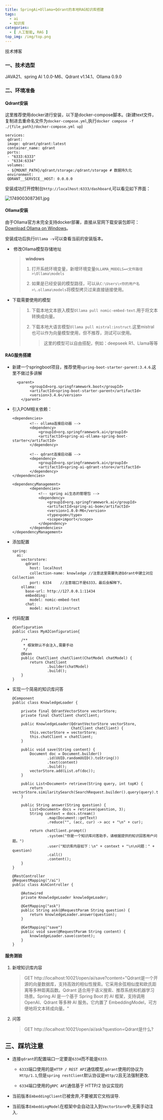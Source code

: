 ```yaml
---
title: SpringAi+Ollama+Qdrant的本地RAG知识库搭建
tags:
  - ai
  - 知识库
categories:
  - [ 人工智能, RAG ]
top_img: /img/top.png
---
```

技术博客
### 一、技术选型

JAVA21、spring AI 1.0.0-M6、Qdrant v1.14.1、Ollama 0.9.0

### 二、环境准备

#### Qdrant安装

这里推荐使用docker进行安装，以下是docker-compose脚本。(新建text文件，复制进去重命名文件为`docker-compose.yml`,执行`docker compose -f ./{file_path}/docker-compose.yml up`)

```
services:  
 qdrant:  
 image: qdrant/qdrant:latest  
 container_name: qdrant  
 ports:  
 - "6333:6333"  
 - "6334:6334"  
 volumes:  
 - ${MOUNT_PATH}/qdrant/storage:/qdrant/storage # 数据持久化  
 environment:  
 QDRANT__SERVICE__HOST: 0.0.0.0
```

安装成功打开控制台`http://localhost:6333/dashboard`,可以看见如下界面：

![1749003087361.jpg](qdrant-panel.jpg)

#### Ollama安装

由于Ollama官方未完全支持docker部署，直接从官网下载安装包即可：[Download Ollama on Windows](https://ollama.com/download)。

安装成功后执行`Ollama -v`可以查看当前的安装版本。

-  修改Ollama模型存储地址
  
  >  **windows**
  > 
  > 1. 打开系统环境变量，新增环境变量`OLLAMA_MODELS=<文件路径>\Ollama\models`
  > 
  > 2. 如果是已经安装的模型路径，可以从`C:\Users\<你的用户名>\.ollama\models`将模型拷贝过来直接链接使用。

- 下载需要使用的模型
  
  > 1. 下载本地文本嵌入模型`Ollama pull nomic-embed-text`.用于将文本转换成向量。
  > 
  > 2. 下载本地大语言模型`Ollama pull mistral:instruct`.这里mistral也可以作为向量模型使用，但不推荐，测试可以使用。
  >    
  >    > 这里的模型可以自由搭配，例如：deepseek R1、LIama等等

#### RAG服务搭建

- 新建一个springboot项目，推荐使用`spring-boot-starter-parent:3.4.6`.这里不做过多讲解
  
  ```
    <parent>
          <groupId>org.springframework.boot</groupId>
          <artifactId>spring-boot-starter-parent</artifactId>
          <version>3.4.6</version>
      </parent>  
  ```

- 引入POM相关依赖：
  
  ```
  <dependencies>
          <!-- ollama连接启动器 -->
          <dependency>
              <groupId>org.springframework.ai</groupId>
              <artifactId>spring-ai-ollama-spring-boot-starter</artifactId>
          </dependency>
  
          <!-- qdrant连接启动器 -->
          <dependency>
              <groupId>org.springframework.ai</groupId>
              <artifactId>spring-ai-qdrant-store</artifactId>
          </dependency>
  </dependencies>
  
  <dependencyManagement>
          <dependencies>
              <!-- spring ai生态的管理包 -->
              <dependency>
                  <groupId>org.springframework.ai</groupId>
                  <artifactId>spring-ai-bom</artifactId>
                  <version>1.0.0-M6</version>
                  <type>pom</type>
                  <scope>import</scope>
              </dependency>
          </dependencies>
  </dependencyManagement>
  ```

- 添加配置
  
  ```
  spring:
    ai:
      vectorstore:
        qdrant:
          host: localhost
          collection-name: knowledge //注意这里需要先进Qdrant中建立对应Collection
          port: 6334    //注意端口不是6333，最后会解释下。
      ollama:
        base-url: http://127.0.0.1:11434
        embedding:
          model: nomic-embed-text
        chat:
          model: mistral:instruct
  ```

- 代码配置
  
  ```
  @Configuration
  public class MyAIConfiguration{
  
      /**
       * 框架默认不会注入,需要手动
       */
      @Bean
      public ChatClient chatClient(ChatModel chatModel) {
          return ChatClient
                  .builder(chatModel)
                  .build();
      }
  }
  ```

- 实现一个简易的知识库问答
  
  ```
  @Component
  public class KnowledgeLoader {
  
      private final QdrantVectorStore vectorStore;
      private final ChatClient chatClient;
  
      public KnowledgeLoader(QdrantVectorStore vectorStore,
                             ChatClient chatClient) {
          this.vectorStore = vectorStore;
          this.chatClient = chatClient;
      }
  
      public void save(String content) {
          Document doc = Document.builder()
                  .id(UUID.randomUUID().toString())
                  .text(content)
                  .build();
          vectorStore.add(List.of(doc));
      }
  
      public List<Document> retrieve(String query, int topK) {
          return vectorStore.similaritySearch(SearchRequest.builder().query(query).topK(topK).build());
      }
  
      public String answer(String question) {
          List<Document> docs = retrieve(question, 3);
          String context = docs.stream()
                  .map(Document::getText)
                  .reduce("", (acc, cur) -> acc + "\n" + cur);
  
          return chatClient.prompt()
                  .system("你是一个知识库问答助手，请根据提供的知识回答用户问题。")
                  .user("知识库内容如下：\n" + context + "\n\n问题：" + question)
                  .call()
                  .content();
      }
  }
  ```
  
  ```
  @RestController
  @RequestMapping("/ai")
  public class AskController {
  
      @Autowired
      private KnowledgeLoader knowledgeLoader;
  
      @GetMapping("ask")
      public String ask(@RequestParam String question) {
          return knowledgeLoader.answer(question);
      }
  
      @GetMapping("save")
      public void save(@RequestParam String content) {
          knowledgeLoader.save(content);
      }
  }
  ```

#### 服务测验

1. 新增知识库内容
   > GET http://localhost:10021/open/ai/save?content="Qdrant是一个开源的向量数据库，支持高效的相似性搜索。它采用余弦相似度和欧氏距离等多种距离函数。Qdrant 适合用于语义搜索、推荐系统和机器学习场景。Spring AI 是一个基于 Spring Boot 的 AI 框架，支持调用 OpenAI、Qdrant 等多种 AI 服务。它内置了 EmbeddingModel，可方便地将文本转成向量。"

2. 问答
   > GET http://localhost:10021/open/ai/ask?question=Qdrant是什么?  

## 三、踩坑注意

- 连接`qdrant`的配置端口一定要是`6334`而不能是`6333`.
  
  - `6333`端口使用的是`HTTP / REST API`通信模型,`qdrant`使用的协议为`Http/1.1`,但是`spring restClient`默认协议是`Http/2`且无法强制更改.
  
  - `6334`端口使用的`gRPC API`通信基于 HTTP/2 协议实现的

- 当前版本`EmbeddingClient`已被舍弃,不要被其它文档误导.

- 当前版本`EmbeddingModel`在框架中会自动注入到`VectorStore`中,无需手动注入.
